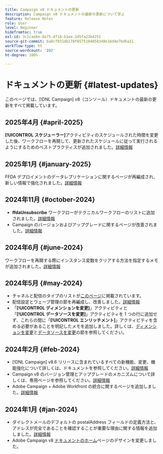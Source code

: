 ```yaml
---
title: Campaign v8 ドキュメントの更新
description: Campaign v8 ドキュメントの最新の更新について学ぶ
feature: Release Notes
role: User
level: Beginner
hidefromtoc: true
exl-id: 3c1cae6e-0a75-4f18-b1ee-2d5fa23b4251
source-git-commit: ba8cf031db178f6575104858340e16d4e7bd6a31
workflow-type: ht
source-wordcount: '282'
ht-degree: 100%

---
```


# ドキュメントの更新 {#latest-updates}

このページでは、[!DNL Campaign] v8（コンソール）ドキュメントの最新の更新をすべて掲載しています。

## 2025年4月 {#april-2025}

**[!UICONTROL スケジューラー]**&#x200B;アクティビティのスケジュールされた時間を変更した後、ワークフローを再開して、更新されたスケジュールに従って実行されるようにするためのベストプラクティスが追加されました。[詳細情報](../../automation/workflow/scheduler.md)

## 2025年1月 {#january-2025}

FFDA デプロイメントのデータレプリケーションに関するページが再編成され、新しい情報で強化されました。[詳細情報](../architecture/replication.md)

## 2024年11月 {#october-2024}

* **ffdaUnsubscribe** ワークフローがテクニカルワークフローのリストに追加されました。[詳細情報](../../automation/workflow/technical-workflows.md)
* Campaign のバージョンおよびアップグレードに関するページが改善されました。[詳細情報](upgrades.md)

## 2024年6月 {#june-2024}

ワークフローを再開する際にインスタンス変数をクリアする方法を指定するメモが追加されました。[詳細情報](../../automation/workflow/start-a-workflow.md)

## 2024年5月 {#may-2024}

* チャネルと配信のタイプのリストが[このページ](create-message.md)に掲載されています。
* 配信設定とウェーブ管理の節を再編成し、改善しました。[詳細情報](../send/configure-and-send.md)
* 「**[!UICONTROL ディメンションを変更]**」アクティビティと「**[!UICONTROL データソースを変更]**」アクティビティを 1 つの行に追加せず、これらの間に「**[!UICONTROL エンリッチメント]**」アクティビティを含める必要があることを明記したメモを追加しました。詳しくは、[ディメンションを変更](../../automation/workflow/change-dimension.md)と[データソースを変更](../../automation/workflow/change-data-source.md)の節を参照してください。

## 2024年2月 {#feb-2024}

* [!DNL Campaign] v8.6 リリースに含まれているすべての新機能、変更、機能強化について詳しくは、ドキュメントを参照してください。[詳細情報](release-notes.md)
* Campaign v8 のバージョン管理とアップグレードのメカニズムについて詳しくは、専用ページを参照してください。[詳細情報](upgrades.md)
* Adobe Campaign + Adobe Workfront の統合に関するページを追加しました。[詳細情報](../connect/ac-workfront.md)

## 2024年1月 {#jan-2024}

* ダイレクトメールのデフォルトの postalAddress フィールドの定義方法と、アドレスが完全であることを確認することが重要な理由に関する情報を追加しました。[詳細情報](../send/direct-mail.md)
* Adobe Campaign v8 [ドキュメントのホーム](../campaign-home.md)ページのデザインを変更しました。
